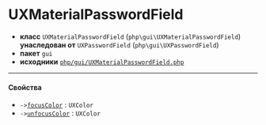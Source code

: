 # UXMaterialPasswordField

- **класс** `UXMaterialPasswordField` (`php\gui\UXMaterialPasswordField`) **унаследован от** `UXPasswordField` (`php\gui\UXPasswordField`)
- **пакет** `gui`
- **исходники** [`php/gui/UXMaterialPasswordField.php`](./src/main/resources/JPHP-INF/sdk/php/gui/UXMaterialPasswordField.php)


---

#### Свойства

- `->`[`focusColor`](#prop-focuscolor) : `UXColor`
- `->`[`unfocusColor`](#prop-unfocuscolor) : `UXColor`